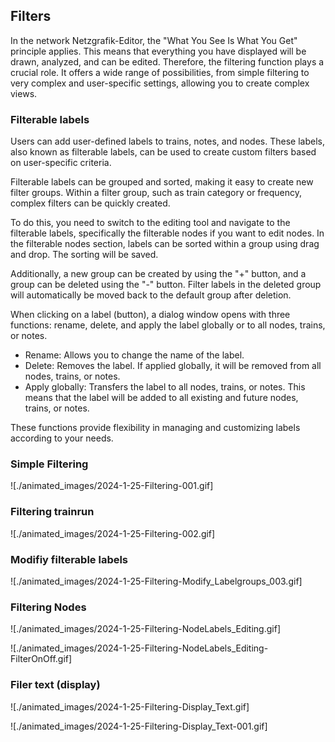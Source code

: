 ## Filters

In the network Netzgrafik-Editor, the "What You See Is What You Get" principle applies.
This means that everything you have displayed will be drawn, analyzed, and can be edited.
Therefore, the filtering function plays a crucial role. It offers a wide range of possibilities,
from simple filtering to very complex and user-specific settings, allowing you to create complex
views.

### Filterable labels

Users can add user-defined labels to trains, notes, and nodes.
These labels, also known as filterable labels, can be used to create custom filters based on
user-specific criteria.

Filterable labels can be grouped and sorted, making it easy to create new filter groups.
Within a filter group, such as train category or frequency, complex filters can be quickly created.

To do this, you need to switch to the editing tool and navigate to the filterable labels,
specifically the filterable nodes if you want to edit nodes. In the filterable nodes section,
labels can be sorted within a group using drag and drop. The sorting will be saved.

Additionally, a new group can be created by using the "+" button,
and a group can be deleted using the "-" button. Filter labels in the deleted group
will automatically be moved back to the default group after deletion.

When clicking on a label (button), a dialog window opens with three functions: rename, delete, and
apply the label globally or to all nodes, trains, or notes.

- Rename: Allows you to change the name of the label.
- Delete: Removes the label. If applied globally, it will be removed from all nodes, trains, or
  notes.
- Apply globally: Transfers the label to all nodes, trains, or notes. This means that the label will
  be added to all existing and future nodes, trains, or notes.

These functions provide flexibility in managing and customizing labels according to your needs.

### Simple Filtering

![./animated_images/2024-1-25-Filtering-001.gif]

### Filtering trainrun

![./animated_images/2024-1-25-Filtering-002.gif]

### Modifiy filterable labels

![./animated_images/2024-1-25-Filtering-Modify_Labelgroups_003.gif]

### Filtering Nodes

![./animated_images/2024-1-25-Filtering-NodeLabels_Editing.gif]

![./animated_images/2024-1-25-Filtering-NodeLabels_Editing-FilterOnOff.gif]

### Filer text (display)

![./animated_images/2024-1-25-Filtering-Display_Text.gif]

![./animated_images/2024-1-25-Filtering-Display_Text-001.gif]

